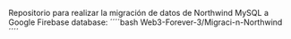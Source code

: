 Repositorio para realizar la migración de datos de Northwind MySQL a Google Firebase database:
´´´´bash
Web3-Forever-3/Migraci-n-Northwind
´´´´

